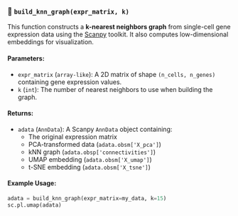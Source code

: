### 🔗 `build_knn_graph(expr_matrix, k)`

This function constructs a **k-nearest neighbors graph** from single-cell gene expression data using the [Scanpy](https://scanpy.readthedocs.io/) toolkit. It also computes low-dimensional embeddings for visualization.

#### **Parameters:**
- `expr_matrix` (`array-like`): A 2D matrix of shape `(n_cells, n_genes)` containing gene expression values.
- `k` (`int`): The number of nearest neighbors to use when building the graph.

#### **Returns:**
- `adata` (`AnnData`): A Scanpy `AnnData` object containing:
  - The original expression matrix
  - PCA-transformed data (`adata.obsm['X_pca']`)
  - kNN graph (`adata.obsp['connectivities']`)
  - UMAP embedding (`adata.obsm['X_umap']`)
  - t-SNE embedding (`adata.obsm['X_tsne']`)

#### **Example Usage:**
```python
adata = build_knn_graph(expr_matrix=my_data, k=15)
sc.pl.umap(adata)
